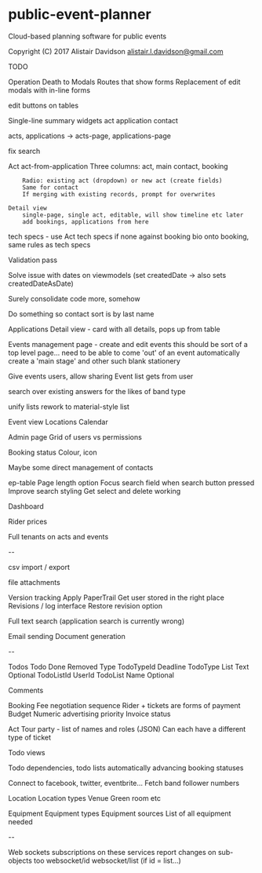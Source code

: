 # public-event-planner

Cloud-based planning software for public events

Copyright (C) 2017 Alistair Davidson <alistair.l.davidson@gmail.com>

TODO

Operation Death to Modals
    Routes that show forms
    Replacement of edit modals with in-line forms


edit buttons on tables

Single-line summary widgets
    act
    application
    contact

acts, applications -> acts-page, applications-page

fix search

Act
    act-from-application
        Three columns: act, main contact, booking

        Radio: existing act (dropdown) or new act (create fields)
        Same for contact
        If merging with existing records, prompt for overwrites

    Detail view     
        single-page, single act, editable, will show timeline etc later
        add bookings, applications from here

tech specs - use Act tech specs if none against booking
bio onto booking, same rules as tech specs

Validation pass

Solve issue with dates on viewmodels (set createdDate -> also sets createdDateAsDate) 

Surely consolidate code more, somehow

Do something so contact sort is by last name

Applications
    Detail view - card with all details, pops up from table 

Events management page - create and edit events
    this should be sort of a top level page... need to be able to come 'out' of an event
    automatically create a 'main stage' and other such blank stationery

Give events users, allow sharing
Event list gets from user

search over existing answers for the likes of band type

unify lists
rework to material-style list

Event view
    Locations
    Calendar

Admin page
    Grid of users vs permissions

Booking status
    Colour, icon

Maybe some direct management of contacts

ep-table
    Page length option
    Focus search field when search button pressed
    Improve search styling
    Get select and delete working

Dashboard

Rider prices

Full tenants on acts and events

--

csv import / export

file attachments

Version tracking
    Apply PaperTrail
        Get user stored in the right place
        Revisions / log interface
        Restore revision option

Full text search (application search is currently wrong)

Email sending
Document generation

--

Todos
    Todo
        Done
        Removed
        Type
        TodoTypeId
        Deadline
    TodoType
        List
        Text
        Optional
        TodoListId
        UserId
    TodoList
        Name
        Optional

Comments

Booking
    Fee negotiation sequence
        Rider + tickets are forms of payment
    Budget
    Numeric advertising priority
    Invoice status

Act
    Tour party - list of names and roles (JSON)
    Can each have a different type of ticket

Todo views

Todo dependencies, todo lists automatically advancing booking statuses

Connect to facebook, twitter, eventbrite...
    Fetch band follower numbers


Location
    Location types
        Venue
        Green room
        etc

Equipment
    Equipment types
    Equipment sources
    List of all equipment needed



--

Web sockets subscriptions on these services report changes on sub-objects too
    websocket/id
    websocket/list (if id = list...)
